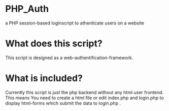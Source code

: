 PHP_Auth
========

a PHP session-based loginscript to athenticate users on a website

# What does this script?
This script is designed as a web-authentification-framework.

# What is included?
Currently this script is just the php backend without any html user frontend.
This means You need to create a html file or edit index.php and login.php to display html-forms which submit the data to login.php .

